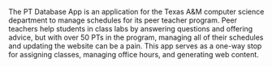 The PT Database App is an application for the Texas A&M computer science department to manage schedules for its peer teacher program. Peer teachers help students in class labs by answering questions and offering advice, but with over 50 PTs in the program, managing all of their schedules and updating the website can be a pain. This app serves as a one-way stop for assigning classes, managing office hours, and generating web content.